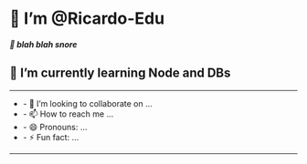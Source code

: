 <h1> 👋 I’m @Ricardo-Edu </h1>
<h5> 👀 blah blah snore </h3>
<h2> 🌱 I’m currently learning Node and DBs </h2>
<hr>
<p>
  <ul>
    <li>
      - 💞️ I’m looking to collaborate on ...
    </li>
    <li>
      - 📫 How to reach me ...
    </li>
    <li>
      - 😄 Pronouns: ...
    </li>
    <li>
      - ⚡ Fun fact: ...
    </li>
  </ul>
</p>
<hr>
<!---
Richard-Edu/Richard-Edu is a ✨ special ✨ repository because its `README.md` (this file) appears on your GitHub profile.
You can click the Preview link to take a look at your changes.
--->
